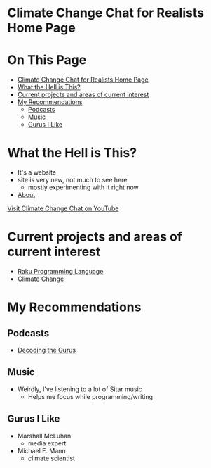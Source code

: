 # Climate Change Chat for Realists Home Page

# On This Page

- [Climate Change Chat for Realists Home Page](#climate-change-chat-for-realists-home-page)
- [What the Hell is This?](#what-the-hell-is-this)
- [Current projects and areas of current interest](#current-projects-and-areas-of-current-interest)
- [My Recommendations](#my-recommendations)
    - [Podcasts](#podcasts)
    - [Music](#music)
    - [Gurus I Like](#gurus-i-like)

# What the Hell is This?
* It's a website
* site is very new, not much to see here 
    * mostly experimenting with it right now
* [About](about)
 
[Visit Climate Change Chat on YouTube](https://www.youtube.com/channel/UCV8Zw3AmSS6F8kBgxW7Ql9A/featured)
# Current projects and areas of current interest
* [Raku Programming Language](Raku-Programming-Language)
* [Climate Change](Climate-Change)

# My Recommendations

## Podcasts
* [Decoding the Gurus](Decoding-the-Gurus)

## Music
* Weirdly, I've listening to a lot of Sitar music
    * Helps me focus while programming/writing 

## Gurus I Like
* Marshall McLuhan
    * media expert 
* Michael E. Mann
    * climate scientist 

